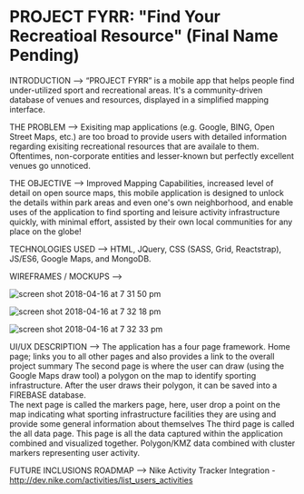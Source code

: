 # PROJECT FYRR: "Find Your Recreatioal Resource" (Final Name Pending)

INTRODUCTION -->
“PROJECT FYRR” is a mobile app that helps people find under-utilized sport and recreational areas.  It's a community-driven database of venues and resources, displayed in a simplified mapping interface. 

THE PROBLEM -->
Exisiting map applications (e.g. Google, BING, Open Street Maps, etc.) are too broad to provide users with detailed information regarding exisiting recreational resources that are availale to them. Oftentimes, non-corporate entities and lesser-known but perfectly excellent venues go unnoticed. 

THE OBJECTIVE -->
Improved Mapping Capabilities, increased level of detail on open source maps, this mobile application is designed to unlock the details within park areas and even one's own neighborhood, and enable uses of the application to find sporting and leisure activity infrastructure quickly, with minimal effort, assisted by their own local communities for any place on the globe!

TECHNOLOGIES USED -->
HTML, JQuery, CSS (SASS, Grid, Reactstrap), JS/ES6, Google Maps, and MongoDB. 

 WIREFRAMES / MOCKUPS -->

![screen shot 2018-04-16 at 7 31 50 pm](https://user-images.githubusercontent.com/9308094/38840538-34cbe0ea-41ae-11e8-9098-cd224b96a96a.png)

![screen shot 2018-04-16 at 7 32 18 pm](https://user-images.githubusercontent.com/9308094/38840569-5aa2ada8-41ae-11e8-908a-1e8f0129a82a.png)

![screen shot 2018-04-16 at 7 32 33 pm](https://user-images.githubusercontent.com/9308094/38840594-7eba8aee-41ae-11e8-8198-478d88a0f301.png)

UI/UX DESCRIPTION -->
The application has a four page framework.
Home page; links you to all other pages and also provides a link to the overall project summary
The second page is where the user can draw (using the Google Maps draw tool) a polygon on the map to identify sporting infrastructure.  After the user draws their polygon, it can be saved into a FIREBASE database.  
The next page is called the markers page, here, user drop a point on the map indicating what sporting infrastructure facilities they are using and provide some general information about themselves
The third page is called the all data page.  This page is all the data captured within the application combined and visualized together.  Polygon/KMZ data combined with cluster markers representing user activity.  

FUTURE INCLUSIONS ROADMAP -->
Nike Activity Tracker Integration - http://dev.nike.com/activities/list_users_activities
